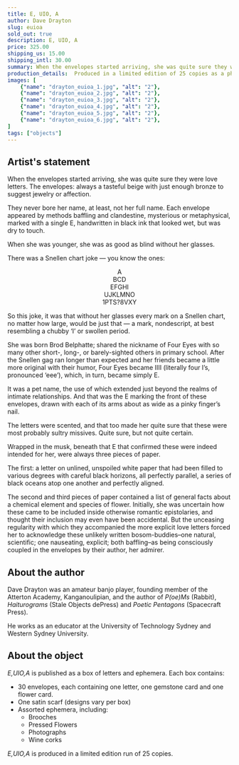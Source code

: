 ```yaml
---
title: E, UIO, A
author: Dave Drayton
slug: euioa
sold_out: true
description: E, UIO, A
price: 325.00
shipping_us: 15.00
shipping_intl: 30.00
summary: When the envelopes started arriving, she was quite sure they were love letters. The envelopes, always a tasteful beige with just enough bronze to suggest jewelry or affection.
production_details:  Produced in a limited edition of 25 copies as a photography keepsake box featuring letters and other epistolary ephemera.
images: [
    {"name": "drayton_euioa_1.jpg", "alt": "2"},
    {"name": "drayton_euioa_2.jpg", "alt": "2"},
    {"name": "drayton_euioa_3.jpg", "alt": "2"},
    {"name": "drayton_euioa_4.jpg", "alt": "2"},
    {"name": "drayton_euioa_5.jpg", "alt": "2"},
    {"name": "drayton_euioa_6.jpg", "alt": "2"},
]
tags: ["objects"]
---
```


## Artist's statement

When the envelopes started arriving, she was quite sure they were love letters. The envelopes: always a tasteful beige with just enough bronze to suggest jewelry or affection.

They never bore her name, at least, not her full name. Each envelope appeared by methods baffling and clandestine, mysterious or metaphysical, marked with a single E, handwritten in black ink that looked wet, but was dry to touch.

When she was younger, she was as good as blind without her glasses.

There was a Snellen chart joke — you know the ones:

<p align = "center">A<br/>
BCD<br/>
EFGHI<Br/>
UJKLMNO<Br/>
1PTS?8VXY<br/>
</p>

So this joke, it was that without her glasses every mark on a Snellen chart, no matter how large, would be just that — a mark, nondescript, at best resembling a chubby ‘I’ or swollen period.

She was born Brod Belphatte; shared the nickname of Four Eyes with so many other short-, long-, or barely-sighted others in primary school. After the Snellen gag ran longer than expected and her friends became a little more original with their humor, Four Eyes became IIII (literally four I’s, pronounced ‘eee’), which, in turn, became simply E.

It was a pet name, the use of which extended just beyond the realms of intimate relationships. And that was the E marking the front of these envelopes, drawn with each of its arms about as wide as a pinky finger’s nail.

The letters were scented, and that too made her quite sure that these were most probably sultry missives. Quite sure, but not quite certain.

Wrapped in the musk, beneath that E that confirmed these were indeed intended for her, were always three pieces of paper.

The first: a letter on unlined, unspoiled white paper that had been filled to various degrees with careful black horizons, all perfectly parallel, a series of black oceans atop one another and perfectly aligned.

The second and third pieces of paper contained a list of general facts about a chemical element and species of flower. Initially, she was uncertain how these came to be included inside otherwise romantic epistolaries, and thought their inclusion may even have been accidental. But the unceasing regularity with which they accompanied the more explicit love letters forced her to acknowledge these unlikely written bosom-buddies–one natural, scientific; one nauseating, explicit; both baffling–as being consciously coupled in the envelopes by their author, her admirer.

## About the author

Dave Drayton was an amateur banjo player, founding member of the Atterton Academy, Kanganoulipian, and the author of _P(oe)Ms_ (Rabbit), _Haiturograms_ (Stale Objects dePress) and _Poetic Pentagons_ (Spacecraft Press).

He works as an educator at the University of Technology Sydney and Western Sydney University.

## About the object

_E,UIO,A_ is published as a box of letters and ephemera. Each box contains:

* 30 envelopes, each containing one letter, one gemstone card and one flower card.
* One satin scarf (designs vary per box)
* Assorted ephemera, including:
  * Brooches
  * Pressed Flowers
  * Photographs
  * Wine corks

_E,UIO,A_ is produced in a limited edition run of 25 copies.

